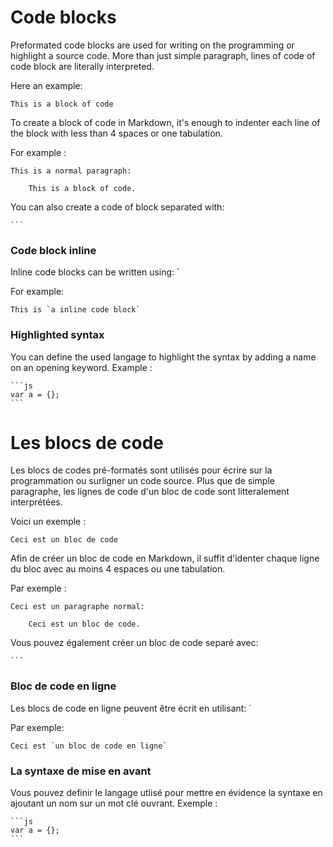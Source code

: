 # Code blocks

Preformated code blocks are used for writing on the programming or highlight a source code. More than just
simple paragraph, lines of code of code block are literally interpreted.

Here an example:

```
This is a block of code
```

To create a block of code in Markdown, it's enough to indenter each line of the block with less than 4 spaces
or one tabulation.

For example :

```
This is a normal paragraph:

    This is a block of code.
```

You can also create a code of block separated with:

    ```

### Code block inline

Inline code blocks can be written using: `

For example:

    This is `a inline code block`

### Highlighted syntax

You can define the used langage to highlight the syntax by adding a name on an opening
keyword. Example :

    ```js
    var a = {};
    ```

# Les blocs de code

Les blocs de codes pré-formatés sont utilisés pour écrire sur la programmation ou surligner un code source. Plus que de simple paragraphe, les lignes de code d'un bloc de code sont litteralement interprétées.

Voici un exemple :

```
Ceci est un bloc de code
```

Afin de créer un bloc de code en Markdown, il suffit d'identer chaque ligne du bloc avec au moins 4 espaces ou une tabulation.

Par exemple :

```
Ceci est un paragraphe normal:

    Ceci est un bloc de code.
```

Vous pouvez également créer un bloc de code separé avec:

    ```

### Bloc de code en ligne

Les blocs de code en ligne peuvent être écrit en utilisant: `

Par exemple:

    Ceci est `un bloc de code en ligne`

### La syntaxe de mise en avant

Vous pouvez definir le langage utlisé pour mettre en évidence la syntaxe en ajoutant un nom sur un mot clé ouvrant. Exemple :

    ```js
    var a = {};
    ```

